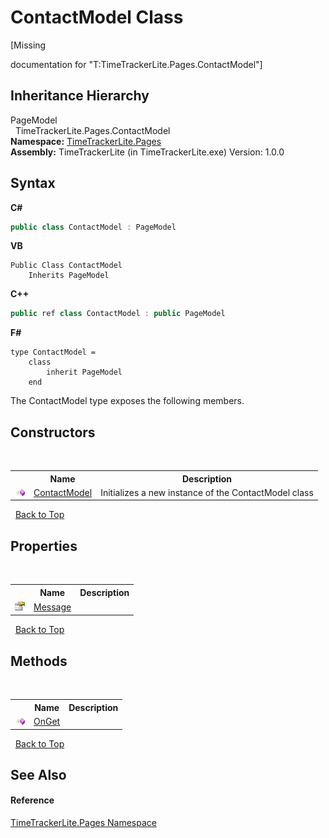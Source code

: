 # ContactModel Class
 

\[Missing <summary> documentation for "T:TimeTrackerLite.Pages.ContactModel"\]


## Inheritance Hierarchy
PageModel<br />&nbsp;&nbsp;TimeTrackerLite.Pages.ContactModel<br />
**Namespace:**&nbsp;<a href="be72919d-3e91-d5db-2c88-41279e953f1c">TimeTrackerLite.Pages</a><br />**Assembly:**&nbsp;TimeTrackerLite (in TimeTrackerLite.exe) Version: 1.0.0

## Syntax

**C#**<br />
``` C#
public class ContactModel : PageModel
```

**VB**<br />
``` VB
Public Class ContactModel
	Inherits PageModel
```

**C++**<br />
``` C++
public ref class ContactModel : public PageModel
```

**F#**<br />
``` F#
type ContactModel =  
    class
        inherit PageModel
    end
```

The ContactModel type exposes the following members.


## Constructors
&nbsp;<table><tr><th></th><th>Name</th><th>Description</th></tr><tr><td>![Public method](media/pubmethod.gif "Public method")</td><td><a href="ca8680d6-1af2-9f55-4dd3-1b50e8203756">ContactModel</a></td><td>
Initializes a new instance of the ContactModel class</td></tr></table>&nbsp;
<a href="#contactmodel-class">Back to Top</a>

## Properties
&nbsp;<table><tr><th></th><th>Name</th><th>Description</th></tr><tr><td>![Public property](media/pubproperty.gif "Public property")</td><td><a href="a6262398-e325-a2d3-2c80-4ca34a4f718e">Message</a></td><td /></tr></table>&nbsp;
<a href="#contactmodel-class">Back to Top</a>

## Methods
&nbsp;<table><tr><th></th><th>Name</th><th>Description</th></tr><tr><td>![Public method](media/pubmethod.gif "Public method")</td><td><a href="6d11cf82-4d49-10b9-83f9-1f53fc7618ca">OnGet</a></td><td /></tr></table>&nbsp;
<a href="#contactmodel-class">Back to Top</a>

## See Also


#### Reference
<a href="be72919d-3e91-d5db-2c88-41279e953f1c">TimeTrackerLite.Pages Namespace</a><br />